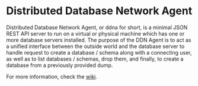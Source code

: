 # Distributed Database Network Agent

Distributed Database Network Agent, or ddna for short, is a minimal JSON REST API server to run on a virtual or physical machine which has one or more database servers installed. The purpose of the DDN Agent is to act as a unified interface between the outside world and the database server to handle request to create a database / schema along with a connecting user, as well as to list databases / schemas, drop them, and finally, to create a database from a previously provided dump.

For more information, check the [wiki](https://github.com/djavorszky/ddnc/wiki).